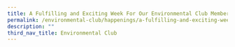 ```yaml
---
title: A Fulfilling and Exciting Week For Our Environmental Club Members
permalink: /environmental-club/happenings/a-fulfilling-and-exciting-week-for-our-environmental-club-members/
description: ""
third_nav_title: Environmental Club
---
```

